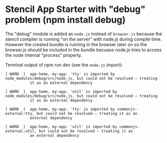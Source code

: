 # Stencil App Starter with "debug" problem (npm install debug)

The "debug" module is added as `node.js` instead of `browser.js` because the stencil compiler is running "on the server" with node.js during compile time.
However the created bundle is running in the browser later on so the browser.js should be included in the bundle becuase node.js tries to access the node internal "process" property.

Terminal output of npm run dev (see the `node.js` import):

```terminal
[ WARN  ]  app-home, my-app: 'tty' is imported by node_modules/debug/src/node.js, but could not be resolved – treating
           it as an external dependency

[ WARN  ]  app-home, my-app: 'util' is imported by node_modules/debug/src/node.js, but could not be resolved – treating
           it as an external dependency

[ WARN  ]  app-home, my-app: 'tty' is imported by commonjs-external:tty, but could not be resolved – treating it as an
           external dependency

[ WARN  ]  app-home, my-app: 'util' is imported by commonjs-external:util, but could not be resolved – treating it as
           an external dependency
```
